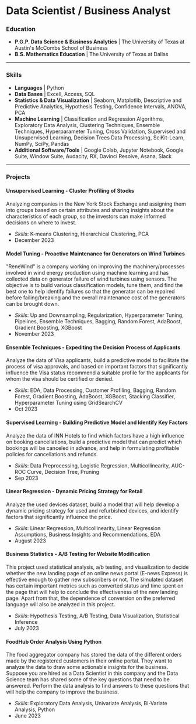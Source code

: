 # Data Scientist / Business Analyst


### Education
- **P.G.P. Data Science & Business Analytics** | The University of Texas at Austin's McCombs School of Business
- **B.S. Mathematics Education** | The University of Texas at Dallas

-----

### Skills
- **Languages** | Python
- **Data Bases** | Excell, Access, SQL
- **Statistics & Data Visualization** | Seaborn, Matplotlib, Descriptive and Predictive Analytics, Hypothesis Testing, Confidence Intervals, ANOVA, PCA
- **Machine Learning** | Classification and Regression Algorithms, Exploratory Data Analysis, Clustering Techniques, Ensemble Techniques, Hyperparameter Tuning, Cross Validation, Supervised and Unsupervised Learning, Decision Trees Data Processing, SciKit-Learn, NumPy, SciPy, Pandas
- **Additional Software/Tools** | Google Colab, Jupyter Notebook, Google Suite, Window Suite, Audacity, RX, Davinci Resolve, Asana, Slack

-----

### Projects
  
#### **Unsupervised Learning - Cluster Profiling of Stocks**
Analyzing companies in the New York Stock Exchange and assigning them into groups based on certain attributes and sharing insights about the characteristics of each group, so the investors can make informed decisions on where to invest. 
- *Skills*: K-means Clustering, Hierarchical Clustering, PCA
- December 2023
  
#### **Model Tuning - Proactive Maintenance for Generators on Wind Turbines**
"ReneWind" is a company working on improving the machinery/processes involved in wind energy production using machine learning and has collected data on generator failure of wind turbines using sensors. The objective is to build various classification models, tune them, and find the best one to help identify failures so that the generator can be repaired before failing/breaking and the overall maintenance cost of the generators can be brought down.
- *Skills*: Up and Downsampling, Regularization, Hyperparameter Tuning, Pipelines, Ensemble Techniques, Bagging, Random Forest, AdaBoost, Gradient Boosting, XGBoost
- November 2023

#### **Ensemble Techniques - Expediting the Decision Process of Applicants**
Analyze the data of Visa applicants, build a predictive model to facilitate the process of visa approvals, and based on important factors that significantly influence the Visa status recommend a suitable profile for the applicants for whom the visa should be certified or denied.
- *Skills*: EDA, Data Processing, Customer Profiling, Bagging, Random Forest, Gradient Boosting, AdaBoost, XGBoost, Stacking Classifier, Hyperparameter Tuning using GridSearchCV
- Oct 2023

#### **Supervised Learning - Building Predictive Model and Identify Key Factors**
Analyze the data of INN Hotels to find which factors have a high influence on booking cancellations, build a predictive model that can predict which bookings will be canceled in advance, and help in formulating profitable policies for cancellations and refunds.
- *Skills*: Data Preprocessing, Logistic Regression, Multicollinearity, AUC-ROC Curve, Decision Tree, Pruning
- Sep 2023

#### **Linear Regression - Dynamic Pricing Strategy for Retail**
Analyze the used devices dataset, build a model that will help develop a dynamic pricing strategy for used and refurbished devices, and identify factors that significantly influence the price.
- *Skills*: Linear Regression, Multicollinearity, Linear Regression Assumptions, Business Insights and Recommendations, EDA
- August 2023

#### **Business Statistics - A/B Testing for Website Modification**
This project used statistical analysis, a/b testing, and visualization to decide whether the new landing page of an online news portal (E-news Express) is effective enough to gather new subscribers or not. The simulated dataset has certain important metrics such as converted status and time spent on the page that will help to conclude the effectiveness of the new landing page. Apart from that, the dependence of conversion on the preferred language will also be analyzed in this project.
- *Skills*: Hypothesis Testing, A/B Testing, Data Visualization, Statistical Inference
- July 2023
  
#### **FoodHub Order Analysis Using Python**
The food aggregator company has stored the data of the different orders made by the registered customers in their online portal. They want to analyze the data to draw some actionable insights for the business. Suppose you are hired as a Data Scientist in this company and the Data Science team has shared some of the key questions that need to be answered. Perform the data analysis to find answers to these questions that will help the company to improve the business.
- *Skills*: Exploratory Data Analysis, Univariate Analysis, Bi-Variate Analysis, Python
- June 2023

